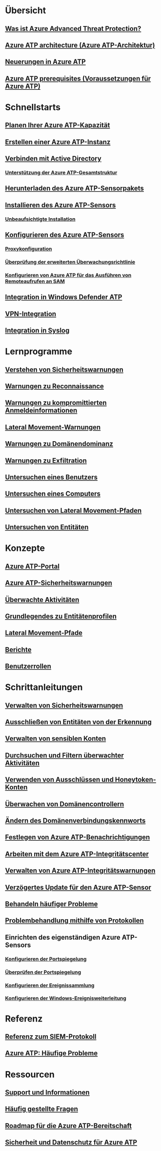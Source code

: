 
# Übersicht
## [Was ist Azure Advanced Threat Protection?](what-is-atp.md)
## [Azure ATP architecture (Azure ATP-Architektur)](atp-architecture.md)
## [Neuerungen in Azure ATP](atp-whats-new.md)
## [Azure ATP prerequisites (Voraussetzungen für Azure ATP)](atp-prerequisites.md)
# Schnellstarts
## [Planen Ihrer Azure ATP-Kapazität](atp-capacity-planning.md)
## [Erstellen einer Azure ATP-Instanz](install-atp-step1.md)
## [Verbinden mit Active Directory](install-atp-step2.md)
### [Unterstützung der Azure ATP-Gesamtstruktur](atp-multi-forest.md)
## [Herunterladen des Azure ATP-Sensorpakets](install-atp-step3.md)
## [Installieren des Azure ATP-Sensors](install-atp-step4.md)
### [Unbeaufsichtigte Installation](ATP-silent-installation.md)
## [Konfigurieren des Azure ATP-Sensors](install-atp-step5.md)
### [Proxykonfiguration](configure-proxy.md)
### [Überprüfung der erweiterten Überwachungsrichtlinie](atp-advanced-audit-policy.md)
### [Konfigurieren von Azure ATP für das Ausführen von Remoteaufrufen an SAM](install-atp-step8-samr.md)
## [Integration in Windows Defender ATP](integrate-wd-atp.md)
## [VPN-Integration](install-atp-step6-vpn.md)
## [Integration in Syslog](setting-syslog.md)
# Lernprogramme
## [Verstehen von Sicherheitswarnungen](understanding-security-alerts.md)
## [Warnungen zu Reconnaissance](atp-reconnaissance-alerts.md)
## [Warnungen zu kompromittierten Anmeldeinformationen](atp-compromised-credentials-alerts.md)
## [Lateral Movement-Warnungen](atp-lateral-movement-alerts.md)
## [Warnungen zu Domänendominanz](atp-domain-dominance-alerts.md)
## [Warnungen zu Exfiltration](atp-exfiltration-alerts.md)
## [Untersuchen eines Benutzers](investigate-a-user.md)
## [Untersuchen eines Computers](investigate-a-computer.md)
## [Untersuchen von Lateral Movement-Pfaden](investigate-lateral-movement-path.md)
## [Untersuchen von Entitäten](investigate-entity.md)
# Konzepte
## [Azure ATP-Portal](workspace-portal.md)
## [Azure ATP-Sicherheitswarnungen](suspicious-activity-guide.md)
## [Überwachte Aktivitäten](monitored-activities.md)
## [Grundlegendes zu Entitätenprofilen](entity-profiles.md)
## [Lateral Movement-Pfade](use-case-lateral-movement-path.md)
## [Berichte](reports.md)
## [Benutzerrollen](atp-role-groups.md)
# Schrittanleitungen
## [Verwalten von Sicherheitswarnungen](working-with-suspicious-activities.md)
## [Ausschließen von Entitäten von der Erkennung](excluding-entities-from-detections.md)
## [Verwalten von sensiblen Konten](sensitive-accounts.md)
## [Durchsuchen und Filtern überwachter Aktivitäten](atp-activities-search.md)
## [Verwenden von Ausschlüssen und Honeytoken-Konten](install-atp-step7.md)
## [Überwachen von Domänencontrollern](atp-sensor-monitoring.md)
## [Ändern des Domänenverbindungskennworts](modifying-atp-config-dcpassword.md)
## [Festlegen von Azure ATP-Benachrichtigungen](notifications.md)
## [Arbeiten mit dem Azure ATP-Integritätscenter](atp-health-center.md)
## [Verwalten von Azure ATP-Integritätswarnungen](monitoring-alerts.md)
## [Verzögertes Update für den Azure ATP-Sensor](sensor-update.md)
## [Behandeln häufiger Probleme](troubleshooting-atp-known-issues.md)
## [Problembehandlung mithilfe von Protokollen](troubleshooting-atp-using-logs.md)
## Einrichten des eigenständigen Azure ATP-Sensors
### [Konfigurieren der Portspiegelung](configure-port-mirroring.md)
### [Überprüfen der Portspiegelung](validate-port-mirroring.md)
### [Konfigurieren der Ereignissammlung](configure-event-collection.md)
### [Konfigurieren der Windows-Ereignisweiterleitung](configure-event-forwarding.md)
# Referenz
## [Referenz zum SIEM-Protokoll](cef-format-sa.md)
## [Azure ATP: Häufige Probleme](known-issues.md)
# Ressourcen
## [Support und Informationen](atp-support.md)
## [Häufig gestellte Fragen](atp-technical-faq.md)
## [Roadmap für die Azure ATP-Bereitschaft](atp-resources.md)
## [Sicherheit und Datenschutz für Azure ATP](atp-privacy-compliance.md)
